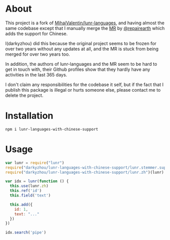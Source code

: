 # About

This project is a fork of [MihaiValentin/lunr-languages](https://github.com/MihaiValentin/lunr-languages), and having almost the same codebase except that I manually merge the [MR](https://github.com/MihaiValentin/lunr-languages/pull/53) by [@repairearth](https://github.com/MihaiValentin/lunr-languages/issues?q=is%3Apr+is%3Aopen+author%3Arepairearth) which adds the support for Chinese.

I(darkyzhou) did this because the original project seems to be frozen for over two years without any updates at all, and the MR is stuck from being merged for over two years too. 

In addition, the authors of lunr-languages and the MR seem to be hard to get in touch with, their Github profiles show that they hardly have any activities in the last 365 days.

I don't claim any responsibilities for the codebase it self, but if the fact that I publish this package is illegal or hurts someone else, please contact me to delete the project.

# Installation

```
npm i lunr-languages-with-chinese-support
```

# Usage

```js
var lunr = require("lunr")
require("darkyzhou/lunr-languages-with-chinese-support/lunr.stemmer.support")(lunr)
require("darkyzhou/lunr-languages-with-chinese-support/lunr.zh")(lunr)

var idx = lunr(function () {
  this.use(lunr.zh)
  this.ref('id')
  this.field('text')

  this.add({
    id: 1,
    text: "..."
  })
})

idx.search('pipe')
```
